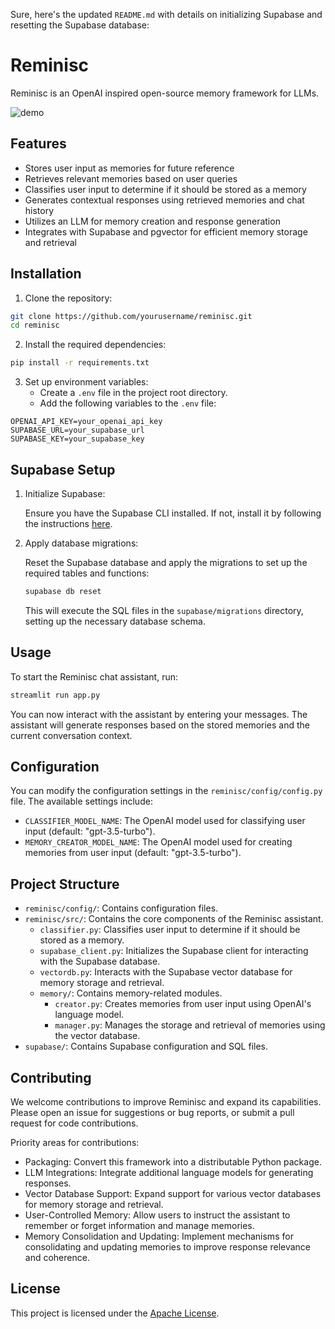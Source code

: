 Sure, here's the updated `README.md` with details on initializing Supabase and resetting the Supabase database:

# Reminisc

Reminisc is an OpenAI inspired open-source memory framework for LLMs.

![demo](assets/demo.gif)

## Features

- Stores user input as memories for future reference
- Retrieves relevant memories based on user queries
- Classifies user input to determine if it should be stored as a memory
- Generates contextual responses using retrieved memories and chat history
- Utilizes an LLM for memory creation and response generation
- Integrates with Supabase and pgvector for efficient memory storage and retrieval

## Installation

1. Clone the repository:

```bash
git clone https://github.com/yourusername/reminisc.git
cd reminisc
```

2. Install the required dependencies:

```bash
pip install -r requirements.txt
```

3. Set up environment variables:
   - Create a `.env` file in the project root directory.
   - Add the following variables to the `.env` file:

```
OPENAI_API_KEY=your_openai_api_key
SUPABASE_URL=your_supabase_url
SUPABASE_KEY=your_supabase_key
```

## Supabase Setup

1. Initialize Supabase:

   Ensure you have the Supabase CLI installed. If not, install it by following the instructions [here](https://supabase.io/docs/guides/cli).

2. Apply database migrations:

   Reset the Supabase database and apply the migrations to set up the required tables and functions:

   ```bash
   supabase db reset
   ```

   This will execute the SQL files in the `supabase/migrations` directory, setting up the necessary database schema.

## Usage

To start the Reminisc chat assistant, run:

```bash
streamlit run app.py
```

You can now interact with the assistant by entering your messages. The assistant will generate responses based on the stored memories and the current conversation context.

## Configuration

You can modify the configuration settings in the `reminisc/config/config.py` file. The available settings include:

- `CLASSIFIER_MODEL_NAME`: The OpenAI model used for classifying user input (default: "gpt-3.5-turbo").
- `MEMORY_CREATOR_MODEL_NAME`: The OpenAI model used for creating memories from user input (default: "gpt-3.5-turbo").

## Project Structure

- `reminisc/config/`: Contains configuration files.
- `reminisc/src/`: Contains the core components of the Reminisc assistant.
  - `classifier.py`: Classifies user input to determine if it should be stored as a memory.
  - `supabase_client.py`: Initializes the Supabase client for interacting with the Supabase database.
  - `vectordb.py`: Interacts with the Supabase vector database for memory storage and retrieval.
  - `memory/`: Contains memory-related modules.
    - `creator.py`: Creates memories from user input using OpenAI's language model.
    - `manager.py`: Manages the storage and retrieval of memories using the vector database.
- `supabase/`: Contains Supabase configuration and SQL files.

## Contributing

We welcome contributions to improve Reminisc and expand its capabilities. Please open an issue for suggestions or bug reports, or submit a pull request for code contributions.

Priority areas for contributions:

- Packaging: Convert this framework into a distributable Python package.
- LLM Integrations: Integrate additional language models for generating responses.
- Vector Database Support: Expand support for various vector databases for memory storage and retrieval.
- User-Controlled Memory: Allow users to instruct the assistant to remember or forget information and manage memories.
- Memory Consolidation and Updating: Implement mechanisms for consolidating and updating memories to improve response relevance and coherence.

## License

This project is licensed under the [Apache License](LICENSE).
